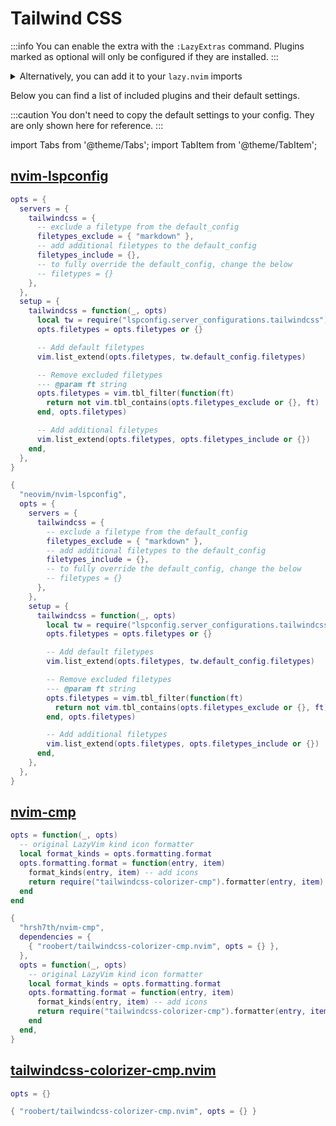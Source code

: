 # Tailwind CSS

<!-- plugins:start -->

:::info
You can enable the extra with the `:LazyExtras` command.
Plugins marked as optional will only be configured if they are installed.
:::

<details>
<summary>Alternatively, you can add it to your <code>lazy.nvim</code> imports</summary>

```lua title="lua/config/lazy.lua" {4}
require("lazy").setup({
  spec = {
    { "LazyVim/LazyVim", import = "lazyvim.plugins" },
    { import = "lazyvim.plugins.extras.lang.tailwind" },
    { import = "plugins" },
  },
})
```

</details>

Below you can find a list of included plugins and their default settings.

:::caution
You don't need to copy the default settings to your config.
They are only shown here for reference.
:::

import Tabs from '@theme/Tabs';
import TabItem from '@theme/TabItem';

## [nvim-lspconfig](https://github.com/neovim/nvim-lspconfig)

<Tabs>

<TabItem value="opts" label="Options">

```lua
opts = {
  servers = {
    tailwindcss = {
      -- exclude a filetype from the default_config
      filetypes_exclude = { "markdown" },
      -- add additional filetypes to the default_config
      filetypes_include = {},
      -- to fully override the default_config, change the below
      -- filetypes = {}
    },
  },
  setup = {
    tailwindcss = function(_, opts)
      local tw = require("lspconfig.server_configurations.tailwindcss")
      opts.filetypes = opts.filetypes or {}

      -- Add default filetypes
      vim.list_extend(opts.filetypes, tw.default_config.filetypes)

      -- Remove excluded filetypes
      --- @param ft string
      opts.filetypes = vim.tbl_filter(function(ft)
        return not vim.tbl_contains(opts.filetypes_exclude or {}, ft)
      end, opts.filetypes)

      -- Add additional filetypes
      vim.list_extend(opts.filetypes, opts.filetypes_include or {})
    end,
  },
}
```

</TabItem>


<TabItem value="code" label="Full Spec">

```lua
{
  "neovim/nvim-lspconfig",
  opts = {
    servers = {
      tailwindcss = {
        -- exclude a filetype from the default_config
        filetypes_exclude = { "markdown" },
        -- add additional filetypes to the default_config
        filetypes_include = {},
        -- to fully override the default_config, change the below
        -- filetypes = {}
      },
    },
    setup = {
      tailwindcss = function(_, opts)
        local tw = require("lspconfig.server_configurations.tailwindcss")
        opts.filetypes = opts.filetypes or {}

        -- Add default filetypes
        vim.list_extend(opts.filetypes, tw.default_config.filetypes)

        -- Remove excluded filetypes
        --- @param ft string
        opts.filetypes = vim.tbl_filter(function(ft)
          return not vim.tbl_contains(opts.filetypes_exclude or {}, ft)
        end, opts.filetypes)

        -- Add additional filetypes
        vim.list_extend(opts.filetypes, opts.filetypes_include or {})
      end,
    },
  },
}
```

</TabItem>

</Tabs>

## [nvim-cmp](https://github.com/hrsh7th/nvim-cmp)

<Tabs>

<TabItem value="opts" label="Options">

```lua
opts = function(_, opts)
  -- original LazyVim kind icon formatter
  local format_kinds = opts.formatting.format
  opts.formatting.format = function(entry, item)
    format_kinds(entry, item) -- add icons
    return require("tailwindcss-colorizer-cmp").formatter(entry, item)
  end
end
```

</TabItem>


<TabItem value="code" label="Full Spec">

```lua
{
  "hrsh7th/nvim-cmp",
  dependencies = {
    { "roobert/tailwindcss-colorizer-cmp.nvim", opts = {} },
  },
  opts = function(_, opts)
    -- original LazyVim kind icon formatter
    local format_kinds = opts.formatting.format
    opts.formatting.format = function(entry, item)
      format_kinds(entry, item) -- add icons
      return require("tailwindcss-colorizer-cmp").formatter(entry, item)
    end
  end,
}
```

</TabItem>

</Tabs>

## [tailwindcss-colorizer-cmp.nvim](https://github.com/roobert/tailwindcss-colorizer-cmp.nvim)

<Tabs>

<TabItem value="opts" label="Options">

```lua
opts = {}
```

</TabItem>


<TabItem value="code" label="Full Spec">

```lua
{ "roobert/tailwindcss-colorizer-cmp.nvim", opts = {} }
```

</TabItem>

</Tabs>

<!-- plugins:end -->
